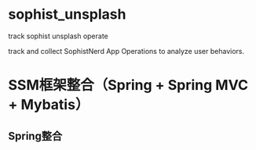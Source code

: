 # sophist_unsplash
track sophist unsplash operate

track and collect SophistNerd App Operations to analyze user behaviors.


# SSM框架整合（Spring + Spring MVC + Mybatis）
## Spring整合
